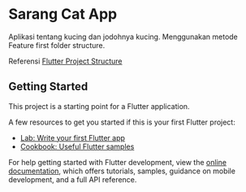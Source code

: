 # Sarang Cat App

Aplikasi tentang kucing dan jodohnya kucing. Menggunakan metode Feature first folder structure.

Referensi
[Flutter Project Structure](https://codewithandrea.com/articles/flutter-project-structure/)

## Getting Started

This project is a starting point for a Flutter application.

A few resources to get you started if this is your first Flutter project:

- [Lab: Write your first Flutter app](https://docs.flutter.dev/get-started/codelab)
- [Cookbook: Useful Flutter samples](https://docs.flutter.dev/cookbook)

For help getting started with Flutter development, view the
[online documentation](https://docs.flutter.dev/), which offers tutorials,
samples, guidance on mobile development, and a full API reference.
